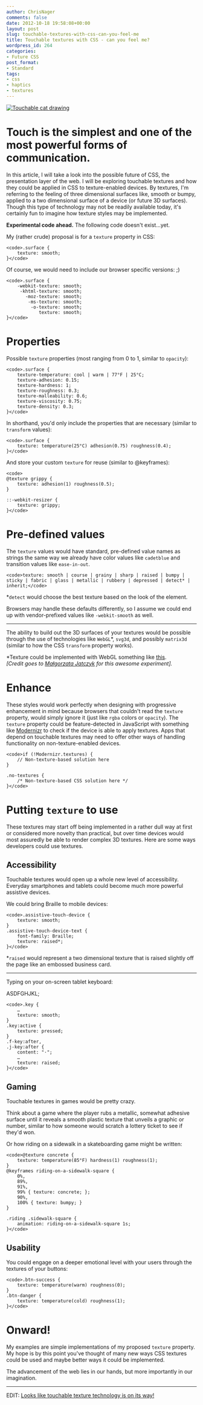 ```yaml
---
author: ChrisNager
comments: false
date: 2012-10-18 19:58:08+00:00
layout: post
slug: touchable-textures-with-css-can-you-feel-me
title: Touchable textures with CSS - can you feel me?
wordpress_id: 264
categories:
- Future CSS
post_format:
- Standard
tags:
- css
- haptics
- textures
---
```


[![Touchable cat drawing](http://chrisnager.com/assets/touch-cat-2.png)](http://chrisnager.com/assets/touch-cat-2.png)





# Touch is the simplest and one of the most powerful forms of communication.



In this article, I will take a look into the possible future of CSS, the presentation layer of the web. I will be exploring touchable textures and how they could be applied in CSS to texture-enabled devices. By textures, I'm referring to the feeling of three dimensional surfaces like, smooth or bumpy, applied to a two dimensional surface of a device (or future 3D surfaces). Though this type of technology may not be readily available today, it's certainly fun to imagine how texture styles may be implemented.



**Experimental code ahead.** The following code doesn't exist…yet.



My (rather crude) proposal is for a `texture` property in CSS:


    
    
    <code>.surface {
        texture: smooth;
    }</code>
    



<!-- more -->

Of course, we would need to include our browser specific versions: ;)


    
    
    <code>.surface {
        -webkit-texture: smooth;
         -khtml-texture: smooth;
           -moz-texture: smooth;
            -ms-texture: smooth;
             -o-texture: smooth;
                texture: smooth;
    }</code>
    






# Properties



Possible `texture` properties (most ranging from 0 to 1, similar to `opacity`):


    
    
    <code>.surface {
        texture-temperature: cool | warm | 77°F | 25°C;
        texture-adhesion: 0.15;
        texture-hardness: 1;
        texture-roughness: 0.3;
        texture-malleability: 0.6;
        texture-viscosity: 0.75;
        texture-density: 0.3;
    }</code>
    



In shorthand, you'd only include the properties that are necessary (similar to `transform` values):


    
    
    <code>.surface {
        texture: temperature(25°C) adhesion(0.75) roughness(0.4);
    }</code>
    



And store your custom `texture` for reuse (similar to @keyframes):


    
    
    <code>
    @texture grippy {
        texture: adhesion(1) roughness(0.5);
    }
    
    ::-webkit-resizer {
        texture: grippy;
    }</code>
    






# Pre-defined values



The `texture` values would have standard, pre-defined value names as strings the same way we already have color values like `cadetblue` and transition values like `ease-in-out`.


    
    
    <code>texture: smooth | course | grainy | sharp | raised | bumpy | sticky | fabric | glass | metallic | rubbery | depressed | detect* | inherit;</code>
    



*`detect` would choose the best texture based on the look of the element.

Browsers may handle these defaults differently, so I assume we could end up with vendor-prefixed values like `-webkit-smooth` as well.



* * *



The ability to build out the 3D surfaces of your textures would be possible through the use of technologies like `WebGL`*, `svg3d`, and possibly `matrix3d` (similar to how the CSS `transform` property works).

*Texture could be implemented with WebGL something like [this](http://www.webdev20.pl/skins/default/js/demos/3d_grapher/webgl_ploter.html).   
_[Credit goes to [Małgorzata Jatczyk](https://plus.google.com/118328547579245186440/posts) for this awesome experiment]._




# Enhance



These styles would work perfectly when designing with progressive enhancement in mind because browsers that couldn't read the `texture` property, would simply ignore it (just like `rgba` colors or `opacity`). The `texture` property could be feature-detected in JavaScript with something like [Modernizr](http://modernizr.com/) to check if the device is able to apply textures. Apps that depend on touchable textures may need to offer other ways of handling functionality on non-texture-enabled devices.


    
    
    <code>if (!Modernizr.textures) {
        // Non-texture-based solution here
    }
    
    .no-textures {
        /* Non-texture-based CSS solution here */
    }</code>
    






# Putting `texture` to use



These textures may start off being implemented in a rather dull way at first or considered more novelty than practical, but over time devices would most assuredly be able to render complex 3D textures. Here are some ways developers could use textures.




## Accessibility



Touchable textures would open up a whole new level of accessibility. Everyday smartphones and tablets could become much more powerful assistive devices.

We could bring Braille to mobile devices:


    
    
    <code>.assistive-touch-device {
        texture: smooth;
    }
    .assistive-touch-device-text {
        font-family: Braille;
        texture: raised*;
    }</code>
    



*`raised` would represent a two dimensional texture that is raised slightly off the page like an embossed business card.



* * *



Typing on your on-screen tablet keyboard:






ASDFGHJKL;





    
    
    <code>.key {
        …
        texture: smooth;
    }
    .key:active {
        texture: pressed;
    }
    .f-key:after,
    .j-key:after {
        content: "·";
        …
        texture: raised;
    }</code>
    






## Gaming



Touchable textures in games would be pretty crazy.

Think about a game where the player rubs a metallic, somewhat adhesive surface until it reveals a smooth plastic texture that unveils a graphic or number, similar to how someone would scratch a lottery ticket to see if they'd won.

Or how riding on a sidewalk in a skateboarding game might be written:


    
    
    <code>@texture concrete {
        texture: temperature(85°F) hardness(1) roughness(1);
    }
    @keyframes riding-on-a-sidewalk-square {
        0%,
        89%,
        91%,
        99% { texture: concrete; };
        90%,
        100% { texture: bumpy; }
    }
    
    .riding .sidewalk-square {
        animation: riding-on-a-sidewalk-square 1s;
    }</code>
    






## Usability



You could engage on a deeper emotional level with your users through the textures of your buttons:


    
    
    <code>.btn-success {
        texture: temperature(warm) roughness(0);
    }
    .btn-danger {
        texture: temperature(cold) roughness(1);
    }</code>
    






# Onward!



My examples are simple implementations of my proposed `texture` property. My hope is by this point you've thought of many new ways CSS textures could be used and maybe better ways it could be implemented.

The advancement of the web lies in our hands, but more importantly in our imagination.



* * *



EDIT: [Looks like touchable texture technology is on its way!](http://www.youtube.com/watch?v=g7fmAxOVOmk&noredirect=1)
